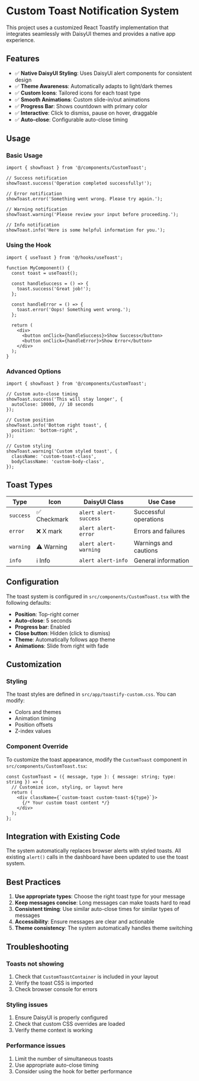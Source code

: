 # Custom Toast Notification System

This project uses a customized React Toastify implementation that integrates seamlessly with DaisyUI themes and provides a native app experience.

## Features

- ✅ **Native DaisyUI Styling**: Uses DaisyUI alert components for consistent design
- ✅ **Theme Awareness**: Automatically adapts to light/dark themes
- ✅ **Custom Icons**: Tailored icons for each toast type
- ✅ **Smooth Animations**: Custom slide-in/out animations
- ✅ **Progress Bar**: Shows countdown with primary color
- ✅ **Interactive**: Click to dismiss, pause on hover, draggable
- ✅ **Auto-close**: Configurable auto-close timing

## Usage

### Basic Usage

```tsx
import { showToast } from '@/components/CustomToast';

// Success notification
showToast.success('Operation completed successfully!');

// Error notification
showToast.error('Something went wrong. Please try again.');

// Warning notification
showToast.warning('Please review your input before proceeding.');

// Info notification
showToast.info('Here is some helpful information for you.');
```

### Using the Hook

```tsx
import { useToast } from '@/hooks/useToast';

function MyComponent() {
  const toast = useToast();

  const handleSuccess = () => {
    toast.success('Great job!');
  };

  const handleError = () => {
    toast.error('Oops! Something went wrong.');
  };

  return (
    <div>
      <button onClick={handleSuccess}>Show Success</button>
      <button onClick={handleError}>Show Error</button>
    </div>
  );
}
```

### Advanced Options

```tsx
import { showToast } from '@/components/CustomToast';

// Custom auto-close timing
showToast.success('This will stay longer', {
  autoClose: 10000, // 10 seconds
});

// Custom position
showToast.info('Bottom right toast', {
  position: 'bottom-right',
});

// Custom styling
showToast.warning('Custom styled toast', {
  className: 'custom-toast-class',
  bodyClassName: 'custom-body-class',
});
```

## Toast Types

| Type | Icon | DaisyUI Class | Use Case |
|------|------|----------------|----------|
| `success` | ✅ Checkmark | `alert alert-success` | Successful operations |
| `error` | ❌ X mark | `alert alert-error` | Errors and failures |
| `warning` | ⚠️ Warning | `alert alert-warning` | Warnings and cautions |
| `info` | ℹ️ Info | `alert alert-info` | General information |

## Configuration

The toast system is configured in `src/components/CustomToast.tsx` with the following defaults:

- **Position**: Top-right corner
- **Auto-close**: 5 seconds
- **Progress bar**: Enabled
- **Close button**: Hidden (click to dismiss)
- **Theme**: Automatically follows app theme
- **Animations**: Slide from right with fade

## Customization

### Styling

The toast styles are defined in `src/app/toastify-custom.css`. You can modify:

- Colors and themes
- Animation timing
- Position offsets
- Z-index values

### Component Override

To customize the toast appearance, modify the `CustomToast` component in `src/components/CustomToast.tsx`:

```tsx
const CustomToast = ({ message, type }: { message: string; type: string }) => {
  // Customize icon, styling, or layout here
  return (
    <div className={`custom-toast custom-toast-${type}`}>
      {/* Your custom toast content */}
    </div>
  );
};
```

## Integration with Existing Code

The system automatically replaces browser alerts with styled toasts. All existing `alert()` calls in the dashboard have been updated to use the toast system.

## Best Practices

1. **Use appropriate types**: Choose the right toast type for your message
2. **Keep messages concise**: Long messages can make toasts hard to read
3. **Consistent timing**: Use similar auto-close times for similar types of messages
4. **Accessibility**: Ensure messages are clear and actionable
5. **Theme consistency**: The system automatically handles theme switching

## Troubleshooting

### Toasts not showing

1. Check that `CustomToastContainer` is included in your layout
2. Verify the toast CSS is imported
3. Check browser console for errors

### Styling issues

1. Ensure DaisyUI is properly configured
2. Check that custom CSS overrides are loaded
3. Verify theme context is working

### Performance issues

1. Limit the number of simultaneous toasts
2. Use appropriate auto-close timing
3. Consider using the hook for better performance

